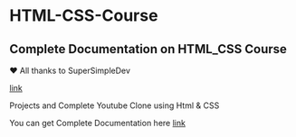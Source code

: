 # HTML-CSS-Course


## Complete Documentation on HTML_CSS Course 
❤️ All thanks to SuperSimpleDev


[link](doc:linking-to-pages#https://www.youtube.com/watch?v=G3e-cpL7ofc&t=10667s)

Projects and Complete Youtube Clone using Html & CSS 

You can get Complete Documentation here 
[link](doc:linking-to-pages#[https://www.youtube.com/watch?v=G3e-cpL7ofc&t=10667s](https://docs.google.com/document/d/1X9N55Ny1MzMoAHzNm4TybuEH82qsTWJW7iN-srm47UU/edit?usp=sharing)https://docs.google.com/document/d/1X9N55Ny1MzMoAHzNm4TybuEH82qsTWJW7iN-srm47UU/edit?usp=sharing)




